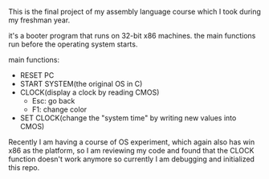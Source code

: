 This is the final project of my assembly language course which I took during my freshman year.

it's a booter program that runs on 32-bit x86 machines. the main functions run before the operating system starts. 

main functions:
- RESET PC
- START SYSTEM(the original OS in C)
- CLOCK(display a clock by reading CMOS)
  - Esc: go back
  - F1: change color
- SET CLOCK(change the "system time" by writing new values into CMOS)

Recently I am having a course of OS experiment, which again also has win x86 as the platform, so I am reviewing my code and found that the CLOCK function doesn't work anymore so currently I am debugging and initialized this repo.

<!-- The debugging is done. -->
